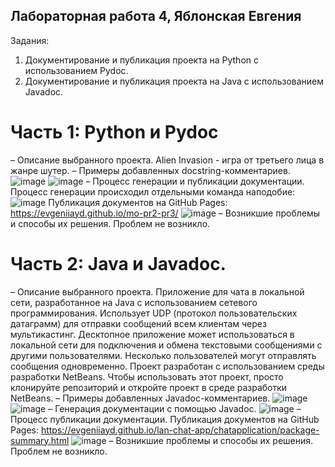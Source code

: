 ## Лабораторная работа 4, Яблонская Евгения

Задания:
1. Документирование и публикация проекта на Python с использованием Pydoc.
2. Документирование и публикация проекта на Java с использованием Javadoc.

# Часть 1: Python и Pydoc
– Описание выбранного проекта.
Alien Invasion - игра от третьего лица в жанре шутер.
– Примеры добавленных docstring-комментариев.
![image](https://github.com/user-attachments/assets/91b22a9c-3df0-44b4-86d2-7e5ff64b9594)
![image](https://github.com/user-attachments/assets/8110f393-dbe9-45e0-985b-9cb7f296dbd9)
– Процесс генерации и публикации документации.
Процесс генерации происходил отдельными команда наподобие:
![image](https://github.com/user-attachments/assets/cc491a1f-e9c8-4b25-b72f-057b0c9ddc78)
Публикация документов на GitHub Pages:
https://evgeniiayd.github.io/mo-pr2-pr3/
![image](https://github.com/user-attachments/assets/d364a9f5-9e88-471c-a128-83085bd722b6)
– Возникшие проблемы и способы их решения.
Проблем не возникло.
# Часть 2: Java и Javadoc.
– Описание выбранного проекта.
Приложение для чата в локальной сети, разработанное на Java с использованием сетевого программирования. Использует UDP (протокол пользовательских датаграмм) для отправки сообщений всем клиентам через мультикастинг. Десктопное приложение может использоваться в локальной сети для подключения и обмена текстовыми сообщениями с другими пользователями. Несколько пользователей могут отправлять сообщения одновременно. Проект разработан с использованием среды разработки NetBeans. Чтобы использовать этот проект, просто клонируйте репозиторий и откройте проект в среде разработки NetBeans.
– Примеры добавленных Javadoc-комментариев.
![image](https://github.com/user-attachments/assets/8d1c6fc7-15df-4c97-adc0-ed99025362e5)
![image](https://github.com/user-attachments/assets/ade10418-b022-4765-ab0e-1c719879a3b2)
– Генерация документации с помощью Javadoc.
![image](https://github.com/user-attachments/assets/87fc988f-6750-4e5a-8bb3-3133d02283bf)
– Процесс публикации документации.
Публикация документов на GitHub Pages:
https://evgeniiayd.github.io/lan-chat-app/chatapplication/package-summary.html
![image](https://github.com/user-attachments/assets/c7213c46-f6c3-40da-a628-e455f9d51c8d)
– Возникшие проблемы и способы их решения.
Проблем не возникло.
